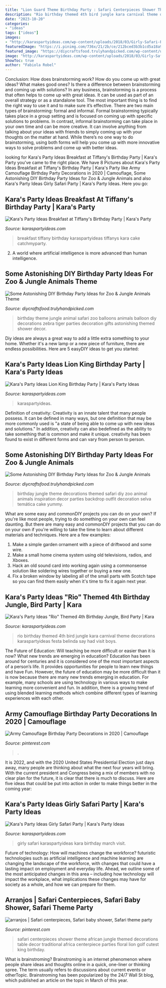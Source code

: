 ```yaml
---
title: "Lion Guard Theme Birthday Party : Safari Centerpieces Shower Theme African Jungle Themed Decorations Table Decor Traditional Africa Centerpiece Parties Floral Lion Golf Cutest King Birthday"
description: "Rio birthday themed 4th bird jungle kara carnival theme decorations karaspartyideas festa belinda say had visit boys"
date: "2023-10-20"
categories:
- "ideas"
tags: ["ideas"]
images:
- "http://karaspartyideas.com/wp-content/uploads/2018/03/Girly-Safari-Party-via-KarasPartyIdeas-KarasPartyIdeas.com_.png"
featuredImage: "https://i.pinimg.com/736x/21/2b/ce/212bced3b3b1cd5a18a9e7ab77853754.jpg"
featured_image: "https://diycraftsfood.trulyhandpicked.com/wp-content/uploads/2016/06/Animal-birthday-party_as.jpg"
image: "http://karaspartyideas.com/wp-content/uploads/2018/03/Girly-Safari-Party-via-KarasPartyIdeas-KarasPartyIdeas.com_.png"
ShowToc: true
author: "Fabiola Robel"
---
```



Conclusion: How does brainstorming work? How do you come up with great ideas? What makes good ones? Is there a difference between brainstorming and coming up with solutions?
In any business, brainstorming is a process that often helps to come up with great ideas. It can be used as part of an overall strategy or as a standalone tool. The most important thing is to find the right way to use it and to make sure it’s effective. There are two main types of brainstorming: formal and informal. Formal brainstorming typically takes place in a group setting and is focused on coming up with specific solutions to problems. In contrast, informal brainstorming can take place in your own time and can be more creative. It can involve anything from talking about your ideas with friends to simply coming up with your thoughts on the matter at hand. While there’s no one way to do brainstorming, using both forms will help you come up with more innovative ways to solve problems and come up with better ideas.

	

		
looking for Kara&#039;s Party Ideas Breakfast at Tiffany&#039;s Birthday Party | Kara&#039;s Party you've came to the right place. We have 8 Pictures about Kara&#039;s Party Ideas Breakfast at Tiffany&#039;s Birthday Party | Kara&#039;s Party like Army Camouflage Birthday Party Decorations in 2020 | Camouflage, Some Astonishing DIY Birthday Party Ideas for Zoo &amp; Jungle Animals and also Kara&#039;s Party Ideas Girly Safari Party | Kara&#039;s Party Ideas. Here you go:
		
    
## Kara&#039;s Party Ideas Breakfast At Tiffany&#039;s Birthday Party | Kara&#039;s Party

<img loading=lazy src="https://karaspartyideas.com/wp-content/uploads/2016/07/Breakfast-at-Tiffanys-Birthday-Party-via-Karas-Party-Ideas-KarasPartyIdeas.com19.jpeg" onerror="this.onerror=null;this.src='https://tse4.mm.bing.net/th?id=OIP.irzHHPrDjRAyeuMEr-gMgQHaLH&amp;pid=15.1';" alt="Kara&#039;s Party Ideas Breakfast at Tiffany&#039;s Birthday Party | Kara&#039;s Party">

_Source: karaspartyideas.com_

>breakfast tiffany birthday karaspartyideas tiffanys kara cake catchmyparty. 

	

2. A world where artificial intelligence is more advanced than human intelligence. 

    
## Some Astonishing DIY Birthday Party Ideas For Zoo &amp; Jungle Animals Theme

<img loading=lazy src="https://diycraftsfood.trulyhandpicked.com/wp-content/uploads/2016/06/Animal-birthday-party_as.jpg" onerror="this.onerror=null;this.src='https://tse2.mm.bing.net/th?id=OIP.83o7nacrJk7rH5246fQUTgHaJ3&amp;pid=15.1';" alt="Some Astonishing DIY Birthday Party Ideas for Zoo &amp; Jungle Animals Theme">

_Source: diycraftsfood.trulyhandpicked.com_

>birthday theme jungle animal safari zoo balloons animals balloon diy decorations zebra tiger parties decoration gifts astonishing themed shower decor. 

	

Diy ideas are always a great way to add a little extra something to your home. Whether it's a new lamp or a new piece of furniture, there are endless possibilities. Here are 5 easyDIY ideas to get you started: 

    
## Kara&#039;s Party Ideas Lion King Birthday Party | Kara&#039;s Party Ideas

<img loading=lazy src="https://karaspartyideas.com/wp-content/uploads/2018/04/Lion-King-Birthday-Party-via-Karas-Party-Ideas-KarasPartyIdeas.com10.jpeg" onerror="this.onerror=null;this.src='https://tse3.mm.bing.net/th?id=OIP.SnMXqsqqJEZNM60VP_hx7gHaLH&amp;pid=15.1';" alt="Kara&#039;s Party Ideas Lion King Birthday Party | Kara&#039;s Party Ideas">

_Source: karaspartyideas.com_

>karaspartyideas. 

	

Definition of creativity:
Creativity is an innate talent that many people possess. It can be defined in many ways, but one definition that may be more commonly used is "a state of being able to come up with new ideas and solutions." In addition, creativity can also bedefined as the ability to take something that is common and make it unique. creativity has been found to exist in different forms and can vary from person to person.

    
## Some Astonishing DIY Birthday Party Ideas For Zoo &amp; Jungle Animals

<img loading=lazy src="http://diycraftsfood.trulyhandpicked.com/wp-content/uploads/2016/06/Animal-birthday-party_5c.jpg" onerror="this.onerror=null;this.src='https://tse4.mm.bing.net/th?id=OIP.bfPNGJN2gsH3Dge6w3bajwHaJ4&amp;pid=15.1';" alt="Some Astonishing DIY Birthday Party Ideas for Zoo &amp; Jungle Animals">

_Source: diycraftsfood.trulyhandpicked.com_

>birthday jungle theme decorations themed safari diy zoo animal animals inspiration decor parties backdrop outfit decoration selva temática cake yummy. 

	

What are some easy and commonDIY projects you can do on your own?
If you're like most people, trying to do something on your own can feel daunting. But there are many easy and commonDIY projects that you can do on your own if you're willing to take the time to learn about different materials and techniques. Here are a few examples:
1. Make a simple garden ornament with a piece of driftwood and some wire.
2. Make a small home cinema system using old televisions, radios, and Xboxes.
3. Hack an old sound card into working again using a commonsense solution like soldering wires together or buying a new one.
4. Fix a broken window by labeling all of the small parts with Scotch tape so you can find them easily when it's time to fix it again next year.

    
## Kara&#039;s Party Ideas &quot;Rio&quot; Themed 4th Birthday Jungle, Bird Party | Kara

<img loading=lazy src="https://www.karaspartyideas.com/wp-content/uploads/2012/06/552944_297078427053157_448120078_n_600x901.jpg" onerror="this.onerror=null;this.src='https://tse4.mm.bing.net/th?id=OIP.4vgjhxbqleoVfLnadjxwFwHaLH&amp;pid=15.1';" alt="Kara&#039;s Party Ideas &quot;Rio&quot; Themed 4th Birthday Jungle, Bird Party | Kara">

_Source: karaspartyideas.com_

>rio birthday themed 4th bird jungle kara carnival theme decorations karaspartyideas festa belinda say had visit boys. 

	

The Future of Education: Will teaching be more difficult or easier than it is now? What new trends are emerging in education?
Education has been around for centuries and it is considered one of the most important aspects of a person’s life. It provides opportunities for people to learn new things and have Fun. However, the future of education may be more difficult than it is now because there are many new trends emerging in education. For example, many schools are using technology in various ways to make learning more convenient and fun. In addition, there is a growing trend of using blended learning methods which combine different types of learning experiences with each other.

    
## Army Camouflage Birthday Party Decorations In 2020 | Camouflage

<img loading=lazy src="https://i.pinimg.com/736x/21/2b/ce/212bced3b3b1cd5a18a9e7ab77853754.jpg" onerror="this.onerror=null;this.src='https://tse1.mm.bing.net/th?id=OIP.8J3j4DlEoCRwQfL2IuTiTAHaFj&amp;pid=15.1';" alt="Army Camouflage Birthday Party Decorations in 2020 | Camouflage">

_Source: pinterest.com_

>. 

	

It is 2022, and with the 2020 United States Presidential Election just days away, many people are thinking about what the next four years will bring. With the current president and Congress being a mix of members with no clear plan for the future, it is clear that there is much to discuss. Here are five ideas that could be put into action in order to make things better in the coming year: 

    
## Kara&#039;s Party Ideas Girly Safari Party | Kara&#039;s Party Ideas

<img loading=lazy src="http://karaspartyideas.com/wp-content/uploads/2018/03/Girly-Safari-Party-via-KarasPartyIdeas-KarasPartyIdeas.com_.png" onerror="this.onerror=null;this.src='https://tse3.mm.bing.net/th?id=OIP.XIlIFRm1_d5x4uU2IzO1YQHaLH&amp;pid=15.1';" alt="Kara&#039;s Party Ideas Girly Safari Party | Kara&#039;s Party Ideas">

_Source: karaspartyideas.com_

>girly safari karaspartyideas kara birthday march visit. 

	

Future of technology: How will machines change the workforce?
futuristic technologies such as artificial intelligence and machine learning are changing the landscape of the workforce, with changes that could have a lasting impact on employment and everyday life. Ahead, we outline some of the most anticipated changes in this area – including how technology will impact the workplace, what implications these changes may have for society as a whole, and how we can prepare for them.

    
## Arranjos | Safari Centerpieces, Safari Baby Shower, Safari Theme Party

<img loading=lazy src="https://i.pinimg.com/originals/17/01/6f/17016ffc737f5d8f6594389df40d71e7.jpg" onerror="this.onerror=null;this.src='https://tse4.mm.bing.net/th?id=OIP.AIePsgsDS2kVXJAXG5hMpQHaJ3&amp;pid=15.1';" alt="arranjos | Safari centerpieces, Safari baby shower, Safari theme party">

_Source: pinterest.com_

>safari centerpieces shower theme african jungle themed decorations table decor traditional africa centerpiece parties floral lion golf cutest king birthday. 

	

What is brainstroming?
Brainstroming is an internet phenomenon where people share ideas and thoughts online in a quick, one-liner or thinking spree. The term usually refers to discussions about current events or otherTopic. Brainstroming has been popularized by the 24/7 Wall St blog, which published an article on the topic in March of this year.

